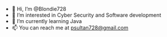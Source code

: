 - 👋 Hi, I’m @Blondie728
- 👀 I’m interested in Cyber Security and Software development 
- 🌱 I’m currently learning Java
- 📫 You can reach me at psultan728@gmail.com

<!---
Blondie728/Blondie728 is a ✨ special ✨ repository because its `README.md` (this file) appears on your GitHub profile.
You can click the Preview link to take a look at your changes.
--->

